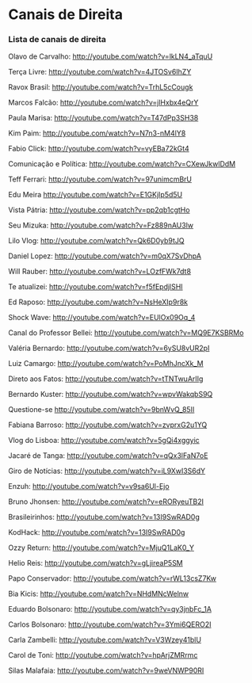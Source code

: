 # Canais de Direita

### Lista de canais de direita

Olavo de Carvalho: 
http://youtube.com/watch?v=lkLN4_aTquU

Terça Livre: 
http://youtube.com/watch?v=4JTOSv6IhZY

Ravox Brasil: 
http://youtube.com/watch?v=TrhL5cCougk

Marcos Falcão: 
http://youtube.com/watch?v=jlHxbx4eQrY

Paula Marisa: 
http://youtube.com/watch?v=T47dPp3SH38

Kim Paim: 
http://youtube.com/watch?v=N7n3-nM4lY8

Fabio Click: 
http://youtube.com/watch?v=vyEBa72kGt4

Comunicação e Política: 
http://youtube.com/watch?v=CXewJkwlDdM

Teff Ferrari: 
http://youtube.com/watch?v=97unimcmBrU

Edu Meira 
http://youtube.com/watch?v=E1GKjIp5d5U

Vista Pátria: 
http://youtube.com/watch?v=pp2qb1cgtHo

Seu Mizuka: 
http://youtube.com/watch?v=Fz889nAU3lw

Lilo Vlog: 
http://youtube.com/watch?v=Qk6D0yb9tJQ

Daniel Lopez: 
http://youtube.com/watch?v=m0qX7SvDhpA

Will Rauber: 
http://youtube.com/watch?v=LOzfFWk7dt8

Te atualizei: 
http://youtube.com/watch?v=f5fEpdjlSHI

Ed Raposo: 
http://youtube.com/watch?v=NsHeXIp9r8k

Shock Wave: 
http://youtube.com/watch?v=EUlOx09Oq_4

Canal do Professor Bellei: 
http://youtube.com/watch?v=MQ9E7KSBRMo

Valéria Bernardo: 
http://youtube.com/watch?v=6ySU8vUR2pI

Luiz Camargo: 
http://youtube.com/watch?v=PoMhJncXk_M

Direto aos Fatos: 
http://youtube.com/watch?v=tTNTwuArIIg

Bernardo Kuster: 
http://youtube.com/watch?v=wpvWakqbS9Q

Questione-se 
http://youtube.com/watch?v=9bnWvQ_85II

Fabiana Barroso: 
http://youtube.com/watch?v=zvprxG2u1YQ

Vlog do Lisboa: 
http://youtube.com/watch?v=5gQi4xggyic

Jacaré de Tanga: 
http://youtube.com/watch?v=qQx3lFaN7oE

Giro de Notícias: 
http://youtube.com/watch?v=iL9XwI3S6dY

Enzuh: 
http://youtube.com/watch?v=v9sa6Ul-Ejo

Bruno Jhonsen: 
http://youtube.com/watch?v=eRORyeuTB2I

Brasileirinhos: 
http://youtube.com/watch?v=13I9SwRAD0g

KodHack: 
http://youtube.com/watch?v=13I9SwRAD0g

Ozzy Return: 
http://youtube.com/watch?v=MjuQ1LaK0_Y

Helio Reis: 
http://youtube.com/watch?v=gLjireaP5SM

Papo Conservador: 
http://youtube.com/watch?v=rWL13csZ7Kw

Bia Kicis: 
http://youtube.com/watch?v=NHdMNcWelnw

Eduardo Bolsonaro: 
http://youtube.com/watch?v=qy3jnbFc_1A

Carlos Bolsonaro: 
http://youtube.com/watch?v=3Ymi6QERO2I

Carla Zambelli: 
http://youtube.com/watch?v=V3Wzey41blU

Carol de Toni: 
http://youtube.com/watch?v=hpArjZMRrmc

Silas Malafaia: 
http://youtube.com/watch?v=9weVNWP90RI

